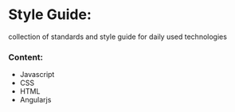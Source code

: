 # Style Guide:
collection of standards and style guide for daily used technologies 


### Content:
- Javascript
- CSS
- HTML
- Angularjs